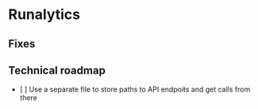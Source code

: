 # Runalytics

## Fixes

## Technical roadmap

- [ ] Use a separate file to store paths to API endpoits and get calls from there

